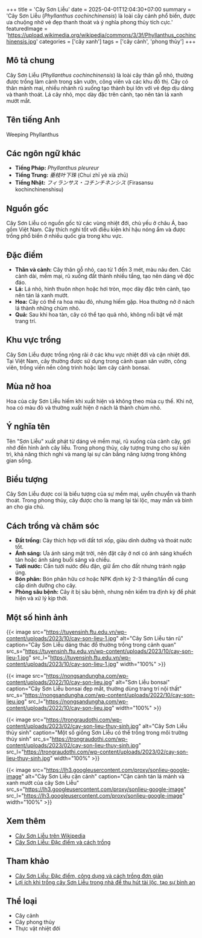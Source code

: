 +++
title = 'Cây Sơn Liễu'
date = 2025-04-01T12:04:30+07:00
summary = 'Cây Sơn Liễu (*Phyllanthus cochinchinensis*) là loài cây cảnh phổ biến, được ưa chuộng nhờ vẻ đẹp thanh thoát và ý nghĩa phong thủy tích cực.'
featuredImage = 'https://upload.wikimedia.org/wikipedia/commons/3/3f/Phyllanthus_cochinchinensis.jpg'
categories = ['cây xanh']
tags = ['cây cảnh', 'phong thủy']
+++

## Mô tả chung

Cây Sơn Liễu (*Phyllanthus cochinchinensis*) là loài cây thân gỗ nhỏ, thường được trồng làm cảnh trong sân vườn, công viên và các khu đô thị. Cây có thân mảnh mai, nhiều nhánh rũ xuống tạo thành bụi lớn với vẻ đẹp dịu dàng và thanh thoát. Lá cây nhỏ, mọc dày đặc trên cành, tạo nên tán lá xanh mướt mắt.

## Tên tiếng Anh

Weeping Phyllanthus

## Các ngôn ngữ khác

- **Tiếng Pháp:** *Phyllanthus pleureur*
- **Tiếng Trung:** *垂枝叶下珠* (Chuí zhī yè xià zhū)
- **Tiếng Nhật:** *フィランサス・コチンチネンシス* (Firasansu kochinchinenshisu)

## Nguồn gốc

Cây Sơn Liễu có nguồn gốc từ các vùng nhiệt đới, chủ yếu ở châu Á, bao gồm Việt Nam. Cây thích nghi tốt với điều kiện khí hậu nóng ẩm và được trồng phổ biến ở nhiều quốc gia trong khu vực.

## Đặc điểm

- **Thân và cành:** Cây thân gỗ nhỏ, cao từ 1 đến 3 mét, màu nâu đen. Các cành dài, mềm mại, rũ xuống đất thành nhiều tầng, tạo nên dáng vẻ độc đáo.
- **Lá:** Lá nhỏ, hình thuôn nhọn hoặc hơi tròn, mọc dày đặc trên cành, tạo nên tán lá xanh mướt.
- **Hoa:** Cây có thể ra hoa màu đỏ, nhưng hiếm gặp. Hoa thường nở ở nách lá thành những chùm nhỏ.
- **Quả:** Sau khi hoa tàn, cây có thể tạo quả nhỏ, không nổi bật về mặt trang trí.

## Khu vực trồng

Cây Sơn Liễu được trồng rộng rãi ở các khu vực nhiệt đới và cận nhiệt đới. Tại Việt Nam, cây thường được sử dụng trong cảnh quan sân vườn, công viên, trồng viền nền công trình hoặc làm cây cảnh bonsai.

## Mùa nở hoa

Hoa của cây Sơn Liễu hiếm khi xuất hiện và không theo mùa cụ thể. Khi nở, hoa có màu đỏ và thường xuất hiện ở nách lá thành chùm nhỏ.

## Ý nghĩa tên

Tên "Sơn Liễu" xuất phát từ dáng vẻ mềm mại, rũ xuống của cành cây, gợi nhớ đến hình ảnh cây liễu. Trong phong thủy, cây tượng trưng cho sự kiên trì, khả năng thích nghi và mang lại sự cân bằng năng lượng trong không gian sống.

## Biểu tượng

Cây Sơn Liễu được coi là biểu tượng của sự mềm mại, uyển chuyển và thanh thoát. Trong phong thủy, cây được cho là mang lại tài lộc, may mắn và bình an cho gia chủ.

## Cách trồng và chăm sóc

- **Đất trồng:** Cây thích hợp với đất tơi xốp, giàu dinh dưỡng và thoát nước tốt.
- **Ánh sáng:** Ưa ánh sáng mặt trời, nên đặt cây ở nơi có ánh sáng khuếch tán hoặc ánh sáng buổi sáng và chiều.
- **Tưới nước:** Cần tưới nước đều đặn, giữ ẩm cho đất nhưng tránh ngập úng.
- **Bón phân:** Bón phân hữu cơ hoặc NPK định kỳ 2-3 tháng/lần để cung cấp dinh dưỡng cho cây.
- **Phòng sâu bệnh:** Cây ít bị sâu bệnh, nhưng nên kiểm tra định kỳ để phát hiện và xử lý kịp thời.


## Một số hình ảnh

{{< image src="https://tuyensinh.ftu.edu.vn/wp-content/uploads/2023/10/cay-son-lieu-1.jpg"
           alt="Cây Sơn Liễu tán rũ"
           caption="Cây Sơn Liễu dáng thác đổ thường trồng trong cảnh quan"
           src_s="https://tuyensinh.ftu.edu.vn/wp-content/uploads/2023/10/cay-son-lieu-1.jpg"
           src_l="https://tuyensinh.ftu.edu.vn/wp-content/uploads/2023/10/cay-son-lieu-1.jpg"
           width="100%" >}}

{{< image src="https://nongsandungha.com/wp-content/uploads/2022/10/cay-son-lieu.jpg"
           alt="Sơn Liễu bonsai"
           caption="Cây Sơn Liễu bonsai đẹp mắt, thường dùng trang trí nội thất"
           src_s="https://nongsandungha.com/wp-content/uploads/2022/10/cay-son-lieu.jpg"
           src_l="https://nongsandungha.com/wp-content/uploads/2022/10/cay-son-lieu.jpg"
           width="100%" >}}

{{< image src="https://trongraudothi.com/wp-content/uploads/2023/02/cay-son-lieu-thuy-sinh.jpg"
           alt="Cây Sơn Liễu thủy sinh"
           caption="Một số giống Sơn Liễu có thể trồng trong môi trường thủy sinh"
           src_s="https://trongraudothi.com/wp-content/uploads/2023/02/cay-son-lieu-thuy-sinh.jpg"
           src_l="https://trongraudothi.com/wp-content/uploads/2023/02/cay-son-lieu-thuy-sinh.jpg"
           width="100%" >}}

{{< image src="https://lh3.googleusercontent.com/proxy/sonlieu-google-image"
           alt="Cây Sơn Liễu cận cảnh"
           caption="Cận cảnh tán lá mảnh và xanh mướt của cây Sơn Liễu"
           src_s="https://lh3.googleusercontent.com/proxy/sonlieu-google-image"
           src_l="https://lh3.googleusercontent.com/proxy/sonlieu-google-image"
           width="100%" >}}


## Xem thêm

- [Cây Sơn Liễu trên Wikipedia](https://vi.wikipedia.org/wiki/Phyllanthus_cochinchinensis)
- [Cây Sơn Liễu: Đặc điểm và cách trồng](https://baodaknong.vn/cay-son-lieu-dac-diem-cong-dung-va-cach-trong-don-gian-171396.html)

## Tham khảo

- [Cây Sơn Liễu: Đặc điểm, công dụng và cách trồng đơn giản](https://baodaknong.vn/cay-son-lieu-dac-diem-cong-dung-va-cach-trong-don-gian-171396.html)
- [Lợi ích khi trồng cây Sơn Liễu trong nhà để thu hút tài lộc, tạo sự bình an](https://baomoi.com/loi-ich-khi-trong-cay-son-lieu-trong-nha-de-thu-hut-tai-loc-tao-su-binh-an-c51602334.epi)

## Thể loại

- Cây cảnh
- Cây phong thủy
- Thực vật nhiệt đới
